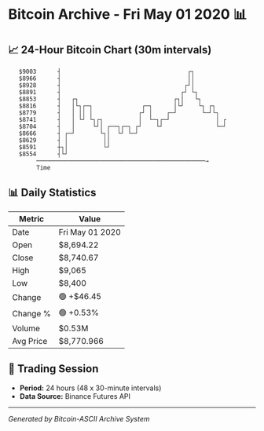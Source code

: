 # Bitcoin Archive - Fri May 01 2020 📊

## 📈 24-Hour Bitcoin Chart (30m intervals)

```
   $9003      ┤                                    ┌┐          
   $8966      ┤                                    ││          
   $8928      ┤                                   ┌┘│          
   $8891      ┤                                  ┌┘ └┐         
   $8853      ┤   ┌┐                           ┌┐│   └┐        
   $8816      ┤   │└┐┌─┐              ┌─┐      │└┘    └┐ ┌┐    
   $8779      ┤   │ ││ │             ┌┘ │    ┌─┘       └─┘└┐   
   $8741      ┤   │ └┘ └┐┌┐          │  └─┐┌─┘             │ ┌ 
   $8704      ┤   │     └┘│ ┌──┐┌─┐ ┌┘    └┘               └─┘ 
   $8666      ┤ ┌─┘       └┐│  └┘ └─┘                          
   $8629      ┤ │          ││                                  
   $8591      ┼┐│          └┘                                  
   $8554      ┤└┘                                              
        ────────────────────────────────────────────────→
        Time
```

## 📊 Daily Statistics

| Metric | Value |
|--------|-------|
| Date | Fri May 01 2020 |
| Open | $8,694.22 |
| Close | $8,740.67 |
| High | $9,065 |
| Low | $8,400 |
| Change | 🟢 +$46.45 |
| Change % | 🟢 +0.53% |
| Volume | $0.53M |
| Avg Price | $8,770.966 |

## 📅 Trading Session

- **Period:** 24 hours (48 x 30-minute intervals)
- **Data Source:** Binance Futures API

---
*Generated by Bitcoin-ASCII Archive System*
